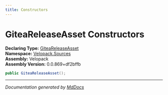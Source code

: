 ```yaml
---
title: Constructors
---
```

<!--  
  <auto-generated>   
    The contents of this file were generated by a tool.  
    Changes to this file may be list if the file is regenerated  
  </auto-generated>   
-->

# GiteaReleaseAsset Constructors

**Declaring Type:** [GiteaReleaseAsset](../index.md)  
**Namespace:** [Velopack.Sources](../../index.md)  
**Assembly:** Velopack  
**Assembly Version:** 0.0.869+df2bffb

```csharp
public GiteaReleaseAsset();
```
___

*Documentation generated by [MdDocs](https://github.com/ap0llo/mddocs)*
